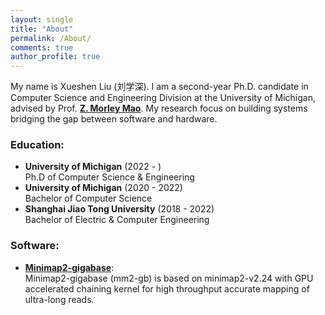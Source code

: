 ```yaml
---
layout: single
title: "About"
permalink: /About/
comments: true
author_profile: true
---
```


My name is Xueshen Liu (刘学深). I am a second-year Ph.D. candidate in Computer Science and Engineering Division at the University of Michigan, advised by Prof. [**Z. Morley Mao**](https://web.eecs.umich.edu/~zmao/). My research focus on building systems bridging the gap between software and hardware.

### Education:
- **University of Michigan** (2022 - )   
  Ph.D of Computer Science & Engineering
- **University of Michigan** (2020 - 2022)   
  Bachelor of Computer Science 
- **Shanghai Jiao Tong University** (2018 - 2022)   
  Bachelor of Electric & Computer Engineering 



### Software:
- [**Minimap2-gigabase**](https://github.com/Minimap2onGPU/minimap2.git):      
	Minimap2-gigabase (mm2-gb) is based on minimap2-v2.24 with GPU accelerated chaining kernel for high throughput accurate mapping of ultra-long reads.